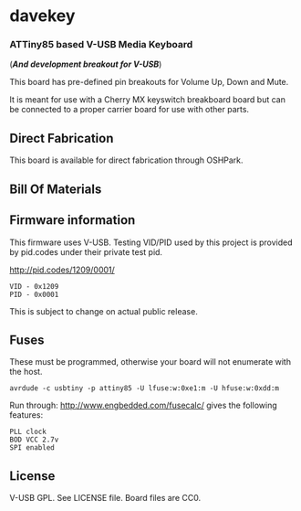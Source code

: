 # davekey
### ATTiny85 based V-USB Media Keyboard

(***And development breakout for V-USB***)

This board has pre-defined pin breakouts for Volume Up, Down and Mute.

It is meant for use with a Cherry MX keyswitch breakboard board but can be connected to
a proper carrier board for use with other parts.

## Direct Fabrication

This board is available for direct fabrication through OSHPark.

## Bill Of Materials

## Firmware information

This firmware uses V-USB. Testing VID/PID used by this project is provided by
pid.codes under their private test pid.

http://pid.codes/1209/0001/

    VID - 0x1209
    PID - 0x0001

This is subject to change on actual public release.

## Fuses

These must be programmed, otherwise your board
will not enumerate with the host.

    avrdude -c usbtiny -p attiny85 -U lfuse:w:0xe1:m -U hfuse:w:0xdd:m

Run through: http://www.engbedded.com/fusecalc/
gives the following features:

    PLL clock
    BOD VCC 2.7v
    SPI enabled

## License

V-USB GPL. See LICENSE file.
Board files are CC0.
